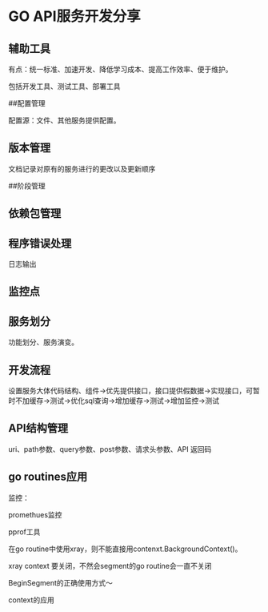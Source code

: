 # GO API服务开发分享



## 辅助工具

有点：统一标准、加速开发、降低学习成本、提高工作效率、便于维护。

包括开发工具、测试工具、部署工具



##配置管理

配置源：文件、其他服务提供配置。



## 版本管理

文档记录对原有的服务进行的更改以及更新顺序



##阶段管理



## 依赖包管理





## 程序错误处理

日志输出



## 监控点



## 服务划分

功能划分、服务演变。



## 开发流程

设置服务大体代码结构、组件->优先提供接口，接口提供假数据->实现接口，可暂时不加缓存->测试->优化sql查询->增加缓存->测试->增加监控->测试



## API结构管理

uri、path参数、query参数、post参数、请求头参数、API 返回码



## go routines应用

监控：

promethues监控

pprof工具



在go routine中使用xray，则不能直接用contenxt.BackgroundContext()。

xray context 要关闭，不然会segment的go routine会一直不关闭

BeginSegment的正确使用方式～



context的应用

